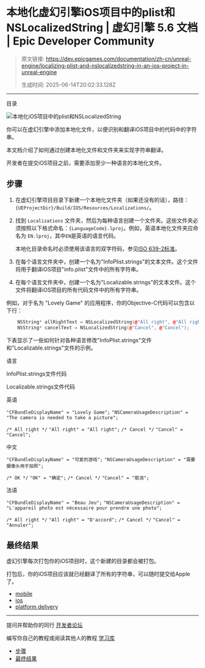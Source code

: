 # 本地化虚幻引擎iOS项目中的plist和NSLocalizedString | 虚幻引擎 5.6 文档 | Epic Developer Community

> 原文链接: https://dev.epicgames.com/documentation/zh-cn/unreal-engine/localizing-plist-and-nslocalizedstring-in-an-ios-project-in-unreal-engine
> 
> 生成时间: 2025-06-14T20:02:33.128Z

---

目录

![本地化iOS项目中的plist和NSLocalizedString](https://dev.epicgames.com/community/api/documentation/image/2c700768-9b33-4560-baa9-19ab3bd852d0?resizing_type=fill&width=1920&height=335)

你可以在虚幻引擎中添加本地化文件，以便识别和翻译iOS项目中的代码中的字符串。

本文档介绍了如何通过创建本地化文件和文件夹来实现字符串翻译。

开发者在提交iOS项目之前，需要添加至少一种语言的本地化文件。

## 步骤

1.  在虚幻引擎项目目录下新建一个本地化文件夹（如果还没有的话），路径：`{UEProjectDir}/Build/IOS/Resources/Localizations/`。
    
2.  找到 `Localizations` 文件夹，然后为每种语言创建一个文件夹。这些文件夹必须按照以下格式命名：`{LanguageCode}.lproj`。例如，英语本地化文件夹应命名为 `EN.lproj`，其中`EN`是英语的语言代码。
    
    本地化目录命名时必须使用该语言的双字符码，参见[ISO 639-2标准](http://www.loc.gov/standards/iso639-2/php/code_list.php)。
    
3.  在每个语言文件夹中，创建一个名为"InfoPlist.strings"的文本文件。这个文件将用于翻译iOS项目"info.plist"文件中的所有字符串。
4.  在每个语言文件夹中，创建一个名为"Localizable.strings"的文本文件。这个文件将翻译iOS项目的所有代码文件中的所有字符串。

例如，对于名为 "Lovely Game" 的应用程序，你的Objective-C代码可以包含以下行：

```cpp
	NSString* allRightText = NSLocalizedString(@"All right", @"All right");
	NSString* cancelText = NSLocalizedString(@"Cancel", @"Cancel");

```

下表显示了一些如何针对各种语言修改"InfoPlist.strings"文件和"Localizable.strings"文件的示例。

语言

InfoPlist.strings文件代码

Localizable.strings文件代码

英语

`"CFBundleDisplayName" = "Lovely Game";` `"NSCameraUsageDescription" = "The camera is needed to take a picture";`

`/* All right */` `"All right" = "All right";` `/* Cancel */` `"Cancel" = "Cancel";`

中文

`"CFBundleDisplayName" = "可爱的游戏";` `"NSCameraUsageDescription" = "需要摄像头用于拍照";`

`/* OK */` `"OK" = "确定";` `/* Cancel */` `"Cancel" = "取消";`

法语

`"CFBundleDisplayName" = "Beau Jeu";` `"NSCameraUsageDescription" = "L'appareil photo est nécessaire pour prendre une photo";`

`/* All right */` `"All right" = "D'accord";` `/* Cancel */` `"Cancel" = "Annuler";`

## 最终结果

虚幻引擎每次打包你的iOS项目时，这个新建的目录都会被打包。

打包后，你的iOS项目应该就已经翻译了所有的字符串，可以随时提交给Apple了。

-   [mobile](https://dev.epicgames.com/community/search?query=mobile)
-   [ios](https://dev.epicgames.com/community/search?query=ios)
-   [platform delivery](https://dev.epicgames.com/community/search?query=platform%20delivery)

* * *

提问并帮助你的同行 [开发者论坛](https://forums.unrealengine.com/categories?tag=unreal-engine)

编写你自己的教程或阅读其他人的教程 [学习库](https://dev.epicgames.com/community/unreal-engine/learning)

-   [步骤](/documentation/zh-cn/unreal-engine/localizing-plist-and-nslocalizedstring-in-an-ios-project-in-unreal-engine#%E6%AD%A5%E9%AA%A4)
-   [最终结果](/documentation/zh-cn/unreal-engine/localizing-plist-and-nslocalizedstring-in-an-ios-project-in-unreal-engine#%E6%9C%80%E7%BB%88%E7%BB%93%E6%9E%9C)